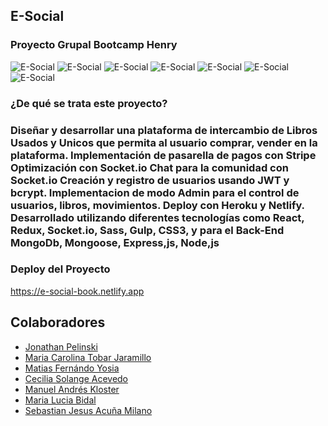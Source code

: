 <h2> E-Social </h2>

<h3>Proyecto Grupal Bootcamp Henry</h3>

<div>
<img alt='E-Social' src='https://user-images.githubusercontent.com/85300818/177004402-84937f91-a98e-4a22-821e-2671afcec4cb.png'>
<img alt='E-Social' src='https://user-images.githubusercontent.com/85300818/177004454-88175061-5872-416a-bdf8-198f283a5644.png'/>
<img alt='E-Social' src='https://user-images.githubusercontent.com/85300818/177004458-72811f2f-ee91-461c-8c91-fe56053e6989.png'/>
<img alt='E-Social' src='https://user-images.githubusercontent.com/85300818/177004464-fccb9b7c-742e-4df8-b217-87b89191af3f.png'/>
<img alt='E-Social' src='https://user-images.githubusercontent.com/85300818/177004469-9a8afd33-438c-488e-863c-8107343221fc.png'/>
<img alt='E-Social' src='https://user-images.githubusercontent.com/85300818/177004473-85608072-31c6-4524-928b-27f9500b09d9.png'/>
<img alt='E-Social' src='https://user-images.githubusercontent.com/85300818/177004475-6bae1f06-4700-4120-8925-f51b80b40f6a.png'/>
</div>

<h3>¿De qué se trata este proyecto?<h3>

<p> 
Diseñar y desarrollar una plataforma de intercambio de Libros Usados y Unicos que permita al usuario comprar, vender en la plataforma. Implementación de pasarella de pagos con Stripe Optimización con Socket.io Chat para la comunidad con Socket.io Creación y registro de usuarios usando JWT y bcrypt. Implementacion de modo Admin para el control de usuarios, libros, movimientos. Deploy con Heroku y Netlify. Desarrollado utilizando diferentes tecnologías como React, Redux, Socket.io, Sass, Gulp, CSS3, y para el Back-End MongoDb, Mongoose, Express,js, Node,js
</p> 

<h3> Deploy del Proyecto </h3>
  
https://e-social-book.netlify.app

<div>
 <h2>Colaboradores</h2>
 <ul>
  <li> <a href="https://github.com/YonY18" >Jonathan Pelinski</a></li>
  <li><a href="https://github.com/carotobarj" >Maria Carolina Tobar Jaramillo</a></li>
  <li><a href="https://github.com/matiyosia" >Matias Fernándo Yosia</a></li>
  <li> <a href="https://github.com/CEECISOOL">Cecilia Solange Acevedo</a></li>
  <li> <a href="https://github.com/Nekrocow" >Manuel Andrés Kloster</a></li>
  <li><a href="https://github.com/mlbidal" >Maria Lucia Bidal</a></li>
  <li><a href="https://github.com/sebastianacunam" >Sebastian Jesus Acuña Milano</a></li>
 </ul>


 
</div>
